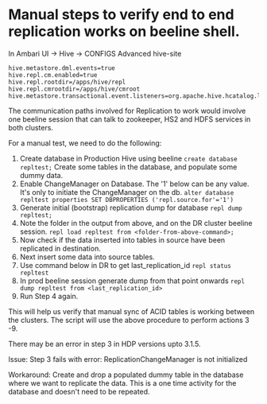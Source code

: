 # Manual steps to verify end to end replication works on beeline shell.

In Ambari UI -> Hive -> CONFIGS
Advanced hive-site

```
hive.metastore.dml.events=true
hive.repl.cm.enabled=true 
hive.repl.rootdir=/apps/hive/repl 
hive.repl.cmrootdir=/apps/hive/cmroot
hive.metastore.transactional.event.listeners=org.apache.hive.hcatalog.listener.DbNotificationListener 
```
The communication paths involved for Replication to work would involve one beeline session that can talk to  zookeeper, HS2 and HDFS services in both clusters.

For a manual test, we need to do the following:
1) Create database in Production Hive using beeline
`create database repltest;`
 Create some tables in the database, and populate some dummy data.
2) Enable ChangeManager on Database. The '1' below can be any value. It's only to initiate the ChangeManager on the db.
`alter database repltest properties SET DBPROPERTIES ('repl.source.for'='1')`
3) Generate initial (bootstrap) replication dump for database
`repl dump repltest;`
4) Note the folder in the output from above, and on the DR cluster beeline session.
`repl load repltest from <folder-from-above-command>;`
5) Now check if the data inserted into tables in source have been replicated in destination.
6) Next insert some data into source tables.
7) Use command below in DR to get last_replication_id
`repl status repltest`
8) In prod beeline session generate dump from that point onwards
`repl dump repltest from <last_replication_id>`
9) Run Step 4 again.

This will help us verify that manual sync of ACID tables is working between the clusters. The script will use the above procedure to perform actions 3 -9.

There may be an error in step 3 in HDP versions upto 3.1.5.

Issue:
Step 3 fails with error: ReplicationChangeManager is not initialized

Workaround:
Create and drop a populated dummy table  in the database where we want to replicate the data.
This is a one time activity for the database and doesn't need to be repeated.  
